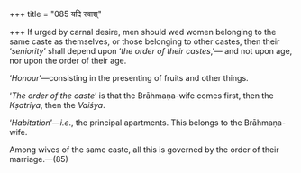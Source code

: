 +++
title = "085 यदि स्वाश्"

+++
If urged by carnal desire, men should wed women belonging to the same
caste as themselves, or those belonging to other castes, then their
‘*seniority*’ shall depend upon ‘*the order of their castes*,’— and not
upon age, nor upon the order of their age.

‘*Honour*’—consisting in the presenting of fruits and other things.

‘*The order of the caste*’ is that the Brāhmaṇa-wife comes first, then
the *Kṣatriya*, then the *Vaiśya*.

‘*Habitation*’—*i.e*., the principal apartments. This belongs to the
Brāhmaṇa-wife.

Among wives of the same caste, all this is governed by the order of
their marriage.—(85)


